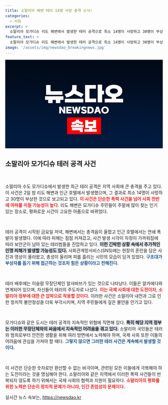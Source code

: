 ```yaml
---
title: 소말리아 해변 테러 14명 사망 충격 소식!
categories:
  - 사회
excerpt: >
  소말리아 모가디슈 리도 해변에서 발생한 테러 공격으로 최소 14명이 사망하고 30명이 부상당했습니다. 해변과 호텔에서 총격과 폭발이 이어지며 주민들이 혼비백산한 가운데, 공격 직후 알샤바브가 배후를 자처해 긴장감이 고조되고 있습니다.
feature_text: >
  소말리아 모가디슈 리도 해변에서 발생한 테러 공격으로 최소 14명이 사망하고 30명이 부상당했습니다. 해변과 호텔에서 총격과 폭발이 이어지며 주민들이 혼비백산한 가운데, 공격 직후 알샤바브가 배후를 자처해 긴장감이 고조되고 있습니다.
image: '/assets/img/newsdao_breakingnews.jpg'
---
```


<p><img src="/assets/img/newsdao_breakingnews.jpg" alt="cryptoinkorea 속보" /></p>

<h2 data-ke-size="size26">소말리아 모가디슈 테러 공격 사건</h2>

<p data-ke-size="size16">&nbsp;</p>

<p>소말리아 수도 모가디슈에서 발생한 최근 테러 공격은 지역 사회에 큰 충격을 주고 있다. 이 사건은 2일 밤 리도 해변과 인근 호텔에서 발생했으며, 그 결과로 최소 14명이 사망하고 30명이 부상한 것으로 보고되고 있다. <b><span style="color: #ee2323;">이 사건은 단순한 폭력 사건을 넘어 사회 전반에 여파를 미칠 가능성이 높다.</span></b> 리도 해변은 모가디슈 주민들이 주말에 많이 찾는 인기 있는 장소로, 평화로운 시간이 고요한 아픔으로 바뀌었다.</p>

<p data-ke-size="size16">&nbsp;</p>

<p>테러 공격이 시작된 금요일 저녁, 해변에서는 총격음이 울렸고 인근 호텔에서는 연쇄 폭발이 발생했다. 이에 따라 피해는 점점 커져갔고, 사건 발생 시각이 자정이 가까워짐에 따라 보안군이 남아 있는 테러범들을 진압하고 있다. <b><span style="background-color: #21538527;">이런 긴박한 상황 속에서 추가적인 인명 피해가 발생할 가능성도 있다.</span></b> 사회관계망서비스(SNS)에는 현장의 혼란을 담은 사진과 영상이 올라왔고, 총성이 울리며 피를 흘리는 시민의 모습이 담겨 있었다. <b><span style="color: #1a5490;">구조대가 부상자를 돕기 위해 접근하는 것조차 힘든 상황이라고 전해진다.</span></b></p>

<p data-ke-size="size16">&nbsp;</p>

<p>테러 배후에는 이슬람 무장단체인 알샤바브가 있는 것으로 나타났다. 이들은 알카에다와 연계되어 있으며, 자신들이 테러의 주도자로 나섰다. <b><span style="color: #ee2323;">이는 국제 사회에 대한 도전이자, 소말리아 정부에 대한 큰 압박으로 작용할 것이다.</span></b> 이러한 사건은 소말리아 내전과 그로 인한 정치적 불안정성을 더욱 부각시키며, 지역 주민들에게 깊은 불안을 안기고 있다.</p>

<p data-ke-size="size16">&nbsp;</p>

<p>모가디슈와 같은 도시는 테러 공격의 지속적인 위협에 직면해 있다. <b><span style="background-color: #21538527;">특히 해당 지역 정부는 이러한 무장단체와의 싸움에서 지속적인 어려움을 겪고 있다.</span></b> 소말리아 국민들은 테러와 범죄로부터 안전한 생활을 위해 여러 방면에서 노력해야 하며, 국제 사회 또한 이들의 어려움에 관심을 가져야 할 때다. <b><span style="color: #1a5490;">그렇지 않으면 그러한 테러 사건은 계속해서 발생할 것이다.</span></b></p>

<p data-ke-size="size16">&nbsp;</p>

<p>이 사건은 단순한 숫자로만 환산할 수 없는 비극이며, 관련된 모든 이들에게 극복해야 하는 도전이라는 것을 명심해야 한다. 소말리아와 같은 지역에서 이러한 폭력 사건들이 반복되지 않도록 하기 위해서는 국제 사회의 협력과 지원이 필요하다. <b><span style="color: #ee2323;">소말리아의 평화를 위한 노력은 단순히 정치적 문제가 아니라, 인간 존엄성의 문제이다.</span></b></p>
실시간 뉴스 속보는, <a href="https://newsdao.kr" rel="dofollow">https://newsdao.kr</a>


